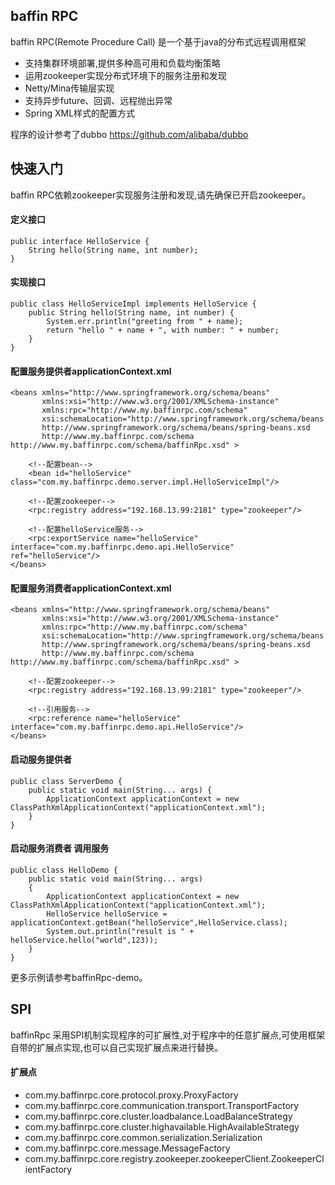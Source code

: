 ## baffin RPC

baffin RPC(Remote Procedure Call) 是一个基于java的分布式远程调用框架<br>
* 支持集群环境部署,提供多种高可用和负载均衡策略
* 运用zookeeper实现分布式环境下的服务注册和发现
* Netty/Mina传输层实现
* 支持异步future、回调、远程抛出异常
* Spring XML样式的配置方式<br>

程序的设计参考了dubbo https://github.com/alibaba/dubbo

## 快速入门
baffin RPC依赖zookeeper实现服务注册和发现,请先确保已开启zookeeper。<br>
#### 定义接口
```
public interface HelloService {
    String hello(String name, int number);
}
```

#### 实现接口
```
public class HelloServiceImpl implements HelloService {
    public String hello(String name, int number) {
        System.err.println("greeting from " + name);
        return "hello " + name + ", with number: " + number;
    }
}
```


#### 配置服务提供者applicationContext.xml
```
<beans xmlns="http://www.springframework.org/schema/beans"
       xmlns:xsi="http://www.w3.org/2001/XMLSchema-instance"
       xmlns:rpc="http://www.my.baffinrpc.com/schema"
       xsi:schemaLocation="http://www.springframework.org/schema/beans 
       http://www.springframework.org/schema/beans/spring-beans.xsd
       http://www.my.baffinrpc.com/schema http://www.my.baffinrpc.com/schema/baffinRpc.xsd" >

    <!--配置bean-->
    <bean id="helloService" class="com.my.baffinrpc.demo.server.impl.HelloServiceImpl"/>

    <!--配置zookeeper-->
    <rpc:registry address="192.168.13.99:2181" type="zookeeper"/>

    <!--配置helloService服务-->
    <rpc:exportService name="helloService" interface="com.my.baffinrpc.demo.api.HelloService" ref="helloService"/>
</beans>
```

#### 配置服务消费者applicationContext.xml
```
<beans xmlns="http://www.springframework.org/schema/beans"
       xmlns:xsi="http://www.w3.org/2001/XMLSchema-instance"
       xmlns:rpc="http://www.my.baffinrpc.com/schema"
       xsi:schemaLocation="http://www.springframework.org/schema/beans 
       http://www.springframework.org/schema/beans/spring-beans.xsd
       http://www.my.baffinrpc.com/schema http://www.my.baffinrpc.com/schema/baffinRpc.xsd" >

    <!--配置zookeeper-->
    <rpc:registry address="192.168.13.99:2181" type="zookeeper"/>

    <!--引用服务-->
    <rpc:reference name="helloService" interface="com.my.baffinrpc.demo.api.HelloService"/>
</beans>
```

#### 启动服务提供者
```
public class ServerDemo {
    public static void main(String... args) {
        ApplicationContext applicationContext = new ClassPathXmlApplicationContext("applicationContext.xml");
    }
}
```

#### 启动服务消费者 调用服务
```
public class HelloDemo {
    public static void main(String... args)
    {
        ApplicationContext applicationContext = new ClassPathXmlApplicationContext("applicationContext.xml");
        HelloService helloService = applicationContext.getBean("helloService",HelloService.class);
        System.out.println("result is " + helloService.hello("world",123));
    }
}
```
更多示例请参考baffinRpc-demo。

## SPI

baffinRpc 采用SPI机制实现程序的可扩展性,对于程序中的任意扩展点,可使用框架自带的扩展点实现,也可以自己实现扩展点来进行替换。

#### 扩展点
* com.my.baffinrpc.core.protocol.proxy.ProxyFactory 
* com.my.baffinrpc.core.communication.transport.TransportFactory
* com.my.baffinrpc.core.cluster.loadbalance.LoadBalanceStrategy
* com.my.baffinrpc.core.cluster.highavailable.HighAvailableStrategy
* com.my.baffinrpc.core.common.serialization.Serialization
* com.my.baffinrpc.core.message.MessageFactory
* com.my.baffinrpc.core.registry.zookeeper.zookeeperClient.ZookeeperClientFactory



